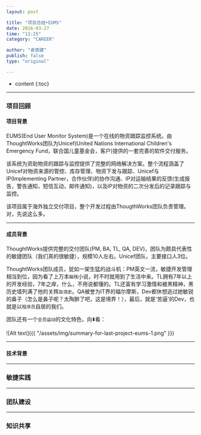 ```yaml
---
layout: post

title: "项目总结•EUMS"
date: 2016-03-27
time: "11:25"
category: "CAREER"

author: "袁慎建"
publish: false
type: "original"

---
```



* content
{:toc}

---


### 项目回顾

#### 项目背景
EUMS(End User Monitor System)是一个在线的物资跟踪监控系统。由ThoughtWorks团队为Unicef(United Nations International Children's Emergency Fund，联合国儿童基金会，客户)提供的一套完善的软件交付服务。  

该系统为资助物资的跟踪与监控提供了完整的网络解决方案。整个流程涵盖了Unicef对物资来源的管控、库存管理、物资下发与跟踪、Unicef与IP(Implementing Partner，合作伙伴)的协作沟通、IP对运输结果的反馈(生成报告，警告通知，短信互动，邮件通知)，以及IP对物资的二次分发后的记录跟踪与监控。

该项目属于海外独立交付项目，整个开发过程由ThougthWorks团队负责管理。对，先说这么多。

---

#### 成员背景
ThoughtWorks提供完整的交付团队(PM, BA, TL, QA, DEV)，团队为颇具代表性的敏捷团队（我们真的很敏捷），规模10人左右。Unicef团队，主要接口人3位。

ThoughtWorks团队成员，犹如一架生猛的战斗机：PM英文一流，敏捷开发管理相当到位，因为看了上万本`脑残`小说，时不时就用到了生活中来。TL拥有7年以上的开发经验，7年之痒，什么，不用说都懂的。TL还富有学习激情和被黑精神，黑历史墙列满了他的关辉`血泪史`。QA被誉为IT界的福尔摩斯，Dev都休想逃过她敏锐的鼻子（怎么是鼻子呢？太陶醉了吧，这是境界！），最后，就是'苦逼'的Dev，也就是以`程序员`自居的我们。

团队还有一个`全员运动`的文化特色，向⬇️看：

![Alt text]({{ "/assets/img/summary-for-last-project-eums-1.png" }})


---

#### 技术背景

---

### 敏捷实践

---

### 团队建设

---

### 知识共享




